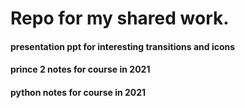 # Repo for my shared work.

#### presentation ppt for interesting transitions and icons
#### prince 2 notes for course in 2021
#### python notes for course in 2021

